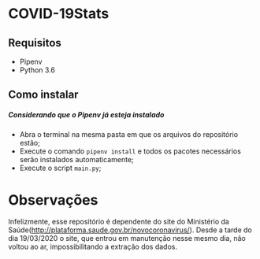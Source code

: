 # COVID-19Stats
## Requisitos
* Pipenv
* Python 3.6

## Como instalar
##### Considerando que o Pipenv já esteja instalado
* Abra o terminal na mesma pasta em que os arquivos do repositório estão;
* Execute o comando `pipenv install` e todos os pacotes necessários serão instalados automaticamente;
* Execute o script `main.py`;

# Observações
Infelizmente, esse repositório é dependente do site do Ministério da Saúde(http://plataforma.saude.gov.br/novocoronavirus/).
Desde a tarde do dia 19/03/2020 o site, que entrou em manutenção nesse mesmo dia, não voltou ao ar, impossibilitando a extração dos dados.